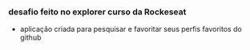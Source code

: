 ### desafio feito no explorer curso da Rockeseat 

- aplicação criada para pesquisar e favoritar seus perfis favoritos do github